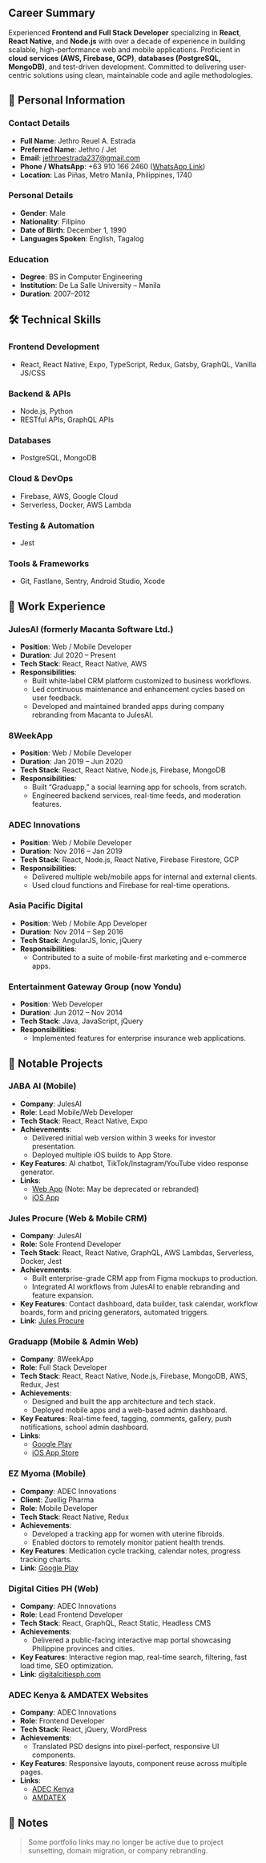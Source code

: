 ## Career Summary

Experienced **Frontend and Full Stack Developer** specializing in **React**, **React Native**, and **Node.js** with over a decade of experience in building scalable, high-performance web and mobile applications. Proficient in **cloud services (AWS, Firebase, GCP)**, **databases (PostgreSQL, MongoDB)**, and test-driven development. Committed to delivering user-centric solutions using clean, maintainable code and agile methodologies.

## 📌 Personal Information

### Contact Details

- **Full Name**: Jethro Reuel A. Estrada
- **Preferred Name**: Jethro / Jet
- **Email**: [jethroestrada237@gmail.com](mailto:jethroestrada237@gmail.com)
- **Phone / WhatsApp**: +63 910 166 2460 ([WhatsApp Link](https://wa.me/639101662460))
- **Location**: Las Piñas, Metro Manila, Philippines, 1740

### Personal Details

- **Gender**: Male
- **Nationality**: Filipino
- **Date of Birth**: December 1, 1990
- **Languages Spoken**: English, Tagalog

### Education

- **Degree**: BS in Computer Engineering
- **Institution**: De La Salle University – Manila
- **Duration**: 2007–2012

## 🛠️ Technical Skills

### Frontend Development

- React, React Native, Expo, TypeScript, Redux, Gatsby, GraphQL, Vanilla JS/CSS

### Backend & APIs

- Node.js, Python
- RESTful APIs, GraphQL APIs

### Databases

- PostgreSQL, MongoDB

### Cloud & DevOps

- Firebase, AWS, Google Cloud
- Serverless, Docker, AWS Lambda

### Testing & Automation

- Jest

### Tools & Frameworks

- Git, Fastlane, Sentry, Android Studio, Xcode

## 💼 Work Experience

### JulesAI (formerly Macanta Software Ltd.)

- **Position**: Web / Mobile Developer
- **Duration**: Jul 2020 – Present
- **Tech Stack**: React, React Native, AWS
- **Responsibilities**:
  - Built white-label CRM platform customized to business workflows.
  - Led continuous maintenance and enhancement cycles based on user feedback.
  - Developed and maintained branded apps during company rebranding from Macanta to JulesAI.

### 8WeekApp

- **Position**: Web / Mobile Developer
- **Duration**: Jan 2019 – Jun 2020
- **Tech Stack**: React, React Native, Node.js, Firebase, MongoDB
- **Responsibilities**:
  - Built “Graduapp,” a social learning app for schools, from scratch.
  - Engineered backend services, real-time feeds, and moderation features.

### ADEC Innovations

- **Position**: Web / Mobile Developer
- **Duration**: Nov 2016 – Jan 2019
- **Tech Stack**: React, Node.js, React Native, Firebase Firestore, GCP
- **Responsibilities**:
  - Delivered multiple web/mobile apps for internal and external clients.
  - Used cloud functions and Firebase for real-time operations.

### Asia Pacific Digital

- **Position**: Web / Mobile App Developer
- **Duration**: Nov 2014 – Sep 2016
- **Tech Stack**: AngularJS, Ionic, jQuery
- **Responsibilities**:
  - Contributed to a suite of mobile-first marketing and e-commerce apps.

### Entertainment Gateway Group (now Yondu)

- **Position**: Web Developer
- **Duration**: Jun 2012 – Nov 2014
- **Tech Stack**: Java, JavaScript, jQuery
- **Responsibilities**:
  - Implemented features for enterprise insurance web applications.

## 🚀 Notable Projects

### JABA AI (Mobile)

- **Company**: JulesAI
- **Role**: Lead Mobile/Web Developer
- **Tech Stack**: React, React Native, Expo
- **Achievements**:
  - Delivered initial web version within 3 weeks for investor presentation.
  - Deployed multiple iOS builds to App Store.
- **Key Features**: AI chatbot, TikTok/Instagram/YouTube video response generator.
- **Links**:
  - [Web App](https://jaba.live) (Note: May be deprecated or rebranded)
  - [iOS App](https://apps.apple.com/us/app/jaba-ai/id6451218161)

### Jules Procure (Web & Mobile CRM)

- **Company**: JulesAI
- **Role**: Sole Frontend Developer
- **Tech Stack**: React, React Native, GraphQL, AWS Lambdas, Serverless, Docker, Jest
- **Achievements**:
  - Built enterprise-grade CRM app from Figma mockups to production.
  - Integrated AI workflows from JulesAI to enable rebranding and feature expansion.
- **Key Features**: Contact dashboard, data builder, task calendar, workflow boards, form and pricing generators, automated triggers.
- **Link**: [Jules Procure](https://www.julesai.com/#procure)

### Graduapp (Mobile & Admin Web)

- **Company**: 8WeekApp
- **Role**: Full Stack Developer
- **Tech Stack**: React, React Native, Node.js, Firebase, MongoDB, AWS, Redux, Jest
- **Achievements**:
  - Designed and built the app architecture and tech stack.
  - Deployed mobile apps and a web-based admin dashboard.
- **Key Features**: Real-time feed, tagging, comments, gallery, push notifications, school admin dashboard.
- **Links**:
  - [Google Play](https://play.google.com/store/apps/details?id=com.eightweekapp.graduapp)
  - [iOS App Store](https://apps.apple.com/us/app/graduapp/id1576401944)

### EZ Myoma (Mobile)

- **Company**: ADEC Innovations
- **Client**: Zuellig Pharma
- **Role**: Mobile Developer
- **Tech Stack**: React Native, Redux
- **Achievements**:
  - Developed a tracking app for women with uterine fibroids.
  - Enabled doctors to remotely monitor patient health trends.
- **Key Features**: Medication cycle tracking, calendar notes, progress tracking charts.
- **Link**: [Google Play](https://play.google.com/store/apps/details?id=com.ezmyoma)

### Digital Cities PH (Web)

- **Company**: ADEC Innovations
- **Role**: Lead Frontend Developer
- **Tech Stack**: React, GraphQL, React Static, Headless CMS
- **Achievements**:
  - Delivered a public-facing interactive map portal showcasing Philippine provinces and cities.
- **Key Features**: Interactive region map, real-time search, filtering, fast load time, SEO optimization.
- **Link**: [digitalcitiesph.com](https://www.digitalcitiesph.com)

### ADEC Kenya & AMDATEX Websites

- **Company**: ADEC Innovations
- **Role**: Frontend Developer
- **Tech Stack**: React, jQuery, WordPress
- **Achievements**:
  - Translated PSD designs into pixel-perfect, responsive UI components.
- **Key Features**: Responsive layouts, component reuse across multiple pages.
- **Links**:
  - [ADEC Kenya](https://www.adec-kenya.com)
  - [AMDATEX](https://www.amdatex.com)

## 📝 Notes

> Some portfolio links may no longer be active due to project sunsetting, domain migration, or company rebranding.
